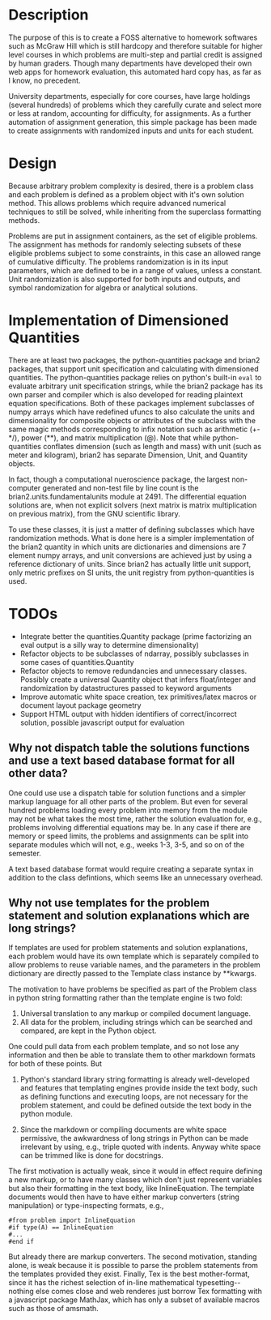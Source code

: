 # Description 

The purpose of this is to create a FOSS alternative to homework
softwares such as McGraw Hill which is still hardcopy and therefore
suitable for higher level courses in which problems are multi-step and
partial credit is assigned by human graders. Though many departments
have developed their own web apps for homework evaluation, this
automated hard copy has, as far as I know, no precedent.

University departments, especially for core courses, have
large holdings (several hundreds) of problems which they carefully
curate and select more or less at random, accounting for difficulty,
for assignments. As a further automation of assignment generation,
this simple package has been made to create assignments with
randomized inputs and units for each student.

# Design

Because arbitrary problem complexity is desired, there is a problem
class and each problem is defined as a problem object with it's own
solution method. This allows problems which require advanced numerical
techniques to still be solved, while inheriting from the superclass
formatting methods.

Problems are put in assignment containers, as the set of eligible
problems. The assignment has methods for randomly selecting subsets of
these eligible problems subject to some constraints, in this case an
allowed range of cumulative difficulty. The problems randomization is
in its input parameters, which are defined to be in a range of values,
unless a constant. Unit randomization is also supported for both inputs
and outputs, and symbol randomization for algebra or analytical solutions.

# Implementation of Dimensioned Quantities

There are at least two packages, the python-quantities package and
brian2 packages, that support unit specification and calculating with
dimensioned quantities. The python-quantities package relies on python's
built-in `eval` to evaluate arbitrary unit specification strings,
while the brian2 package has its own parser and compiler which is also
developed for reading plaintext equation specifications. Both of these
packages implement subclasses of numpy arrays which have redefined
ufuncs to also calculate the units and dimensionality for composite
objects or attributes of the subclass with the same magic methods
corresponding to infix notation such as arithmetic (+-\*/), power
(\*\*), and matrix multiplication (@). Note that while python-quantities
conflates dimension (such as length and mass) with unit (such as meter
and kilogram), brian2 has separate Dimension, Unit, and Quantity
objects.

In fact, though a computational nueroscience package, the largest
non-computer generated and non-test file by line count is the
brian2.units.fundamentalunits module at 2491. The differential equation
solutions are, when not explicit solvers (next matrix is matrix
multiplication on previous matrix), from the GNU scientific library.

To use these classes, it is just a matter of defining subclasses
which have randomization methods. What is done here is a simpler
implementation of the brian2 quantity in which units are dictionaries
and dimensions are 7 element numpy arrays, and unit conversions are
achieved just by using a reference dictionary of units. Since brian2 has
actually little unit support, only metric prefixes on SI units, the unit
registry from python-quantities is used.

# TODOs

- Integrate better the quantities.Quantity package (prime factorizing an
eval output is a silly way to determine dimensionality)
- Refactor objects to be subclasses of ndarray, possibly subclasses in
some cases of quantities.Quantity
- Refactor objects to remove redundancies and unnecessary
classes. Possibly create a universal Quantity object that infers
float/integer and randomization by datastructures passed to keyword
arguments
- Improve automatic white space creation, tex primitives/latex macros or
document layout package geometry
- Support HTML output with hidden identifiers of correct/incorrect
solution, possible javascript output for evaluation

## Why not dispatch table the solutions functions and use a text based database format for all other data?

One could use use a dispatch table for solution functions and a simpler
markup language for all other parts of the problem. But even for several
hundred problems loading every problem into memory from the module may
not be what takes the most time, rather the solution evaluation for,
e.g., problems involving differential equations may be. In any case if
there are memory or speed limits, the problems and assignments can be
split into separate modules which will not, e.g., weeks 1-3, 3-5, and so
on of the semester.

A text based database format would require creating a separate syntax
in addition to the class defintions, which seems like an unnecessary
overhead.

## Why not use templates for the problem statement and solution explanations which are long strings?  

If templates are used for problem statements and solution explanations,
each problem would have its own template which is separately compiled
to allow problems to reuse variable names, and the parameters in the
problem dictionary are directly passed to the Template class instance by
\*\*kwargs.

The motivation to have problems be specified as part of the Problem class
in python string formatting rather than the template engine is two fold:

1. Universal translation to any markup or compiled document language.
2. All data for the problem, including strings which can be searched and
compared, are kept in the Python object.

One could pull data from each problem template, and so not lose any
information and then be able to translate them to other markdown formats
for both of these points. But 

1. Python's standard library string formatting is already well-developed and
features that templating engines provide inside the text body, such
as defining functions and executing loops, are not necessary for the
problem statement, and could be defined outside the text body in the
python module.

2. Since the markdown or compiling documents are white
space permissive, the awkwardness of long strings in Python can be made
irrelevant by using, e.g., triple quoted with indents. Anyway white
space can be trimmed like is done for docstrings.

The first motivation is actually weak, since it would in effect require
defining a new markup, or to have many classes which don't just
represent variables but also their formatting in the text body, like
InlineEquation. The template documents would then have to have either
markup converters (string manipulation) or type-inspecting formats,
e.g., 

```
#from problem import InlineEquation
#if type(A) == InlineEquation
#...
#end if
```

But already there are markup converters. The second motivation,
standing alone, is weak because it is possible to parse the problem
statements from the templates provided they exist. Finally, Tex is
the best mother-format, since it has the richest selection of in-line
mathematical typesetting--nothing else comes close and web renderes just
borrow Tex formatting with a javascript package MathJax, which has only
a subset of available macros such as those of amsmath.
